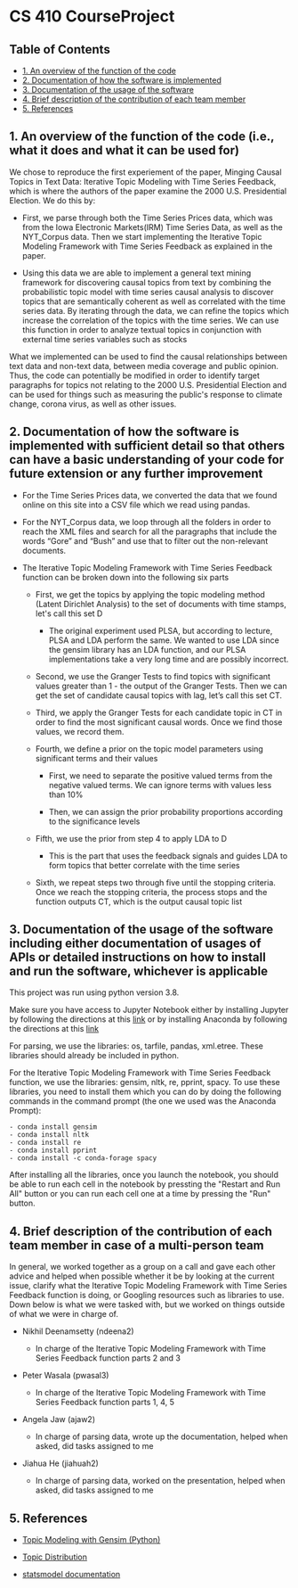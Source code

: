 # CS 410 CourseProject

## Table of Contents
- [1. An overview of the function of the code](#part1) 
- [2. Documentation of how the software is implemented](#part2)
- [3. Documentation of the usage of the software](#part3)
- [4. Brief description of the contribution of each team member](#part4)
- [5. References](#part5)

## 1. An overview of the function of the code (i.e., what it does and what it can be used for) <a name="part1"></a>

We chose to reproduce the first experiement of the paper, Minging Causal Topics in Text Data: Iterative Topic Modeling with Time Series Feedback, which is where the authors of the paper examine the 2000 U.S. Presidential Election. We do this by:

- First, we parse through both the Time Series Prices data, which was from the Iowa Electronic Markets(IRM) Time Series Data, as well as the NYT_Corpus data. Then we start implementing the Iterative Topic Modeling Framework with Time Series Feedback as explained in the paper. 

- Using this data we are able to implement a general text mining framework for discovering causal topics from text by combining the probabilistic topic model with time series causal analysis to discover topics that are semantically coherent as well as correlated with the time series data. By iterating through the data, we can refine the topics which increase the correlation of the topics with the time series. We can use this function in order to analyze textual topics in conjunction with external time series variables such as stocks

What we implemented can be used to find the causal relationships between text data and non-text data, between media coverage and public opinion. Thus, the code can potentially be modified in order to identify target paragraphs for topics not relating to the 2000 U.S. Presidential Election and can be used for things such as measuring the public's response to climate change, corona virus, as well as other issues. 

## 2. Documentation of how the software is implemented with sufficient detail so that others can have a basic understanding of your code for future extension or any further improvement <a name="part2"></a>

- For the Time Series Prices data, we converted the data that we found online on this site into a CSV file which we read using pandas.

- For the NYT_Corpus data, we loop through all the folders in order to reach the XML files and search for all the paragraphs that include the words “Gore” and “Bush” and use that to filter out the non-relevant documents.

- The Iterative Topic Modeling Framework with Time Series Feedback function can be broken down into the following six parts

  - First, we get the topics by applying the topic modeling method (Latent Dirichlet Analysis) to the set of documents with time stamps, let's call this set D
    
    - The original experiment used PLSA, but according to lecture, PLSA and LDA perform the same. We wanted to use LDA since the gensim library has an LDA function, and our PLSA implementations take a very long time and are possibly incorrect. 
    
  - Second, we use the Granger Tests to find topics with significant values greater than 1 - the output of the Granger Tests. Then we can get the set of candidate causal topics with lag, let’s call this set CT.
  
  - Third, we apply the Granger Tests for each candidate topic in CT in order to find the most significant causal words. Once we find those values, we record them.

  - Fourth, we define a prior on the topic model parameters using significant terms and their values
    
    - First, we need to separate the positive valued terms from the negative valued terms. We can ignore terms with values less than 10%
    
    - Then, we can assign the prior probability proportions according to the significance levels
    
  - Fifth, we use the prior from step 4 to apply LDA to D 
    - This is the part that uses the feedback signals and guides LDA to form topics that better correlate with the time series

  - Sixth, we repeat steps two through five until the stopping criteria. Once we reach the stopping criteria, the process stops and the function outputs CT, which is the output causal topic list

## 3. Documentation of the usage of the software including either documentation of usages of APIs or detailed instructions on how to install and run the software, whichever is applicable <a name="part3"></a>

This project was run using python version 3.8.

Make sure you have access to Jupyter Notebook either by installing Jupyter by following the directions at this [link](https://jupyter.org/install) or by installing Anaconda by following the directions at this [link](https://docs.anaconda.com/anaconda/install/)

For parsing, we use the libraries: os, tarfile, pandas, xml.etree. These libraries should already be included in python.

For the Iterative Topic Modeling Framework with Time Series Feedback function, we use the libraries: gensim, nltk, re, pprint, spacy. To use these libraries, you need to install them which you can do by doing the following commands in the command prompt (the one we used was the Anaconda Prompt): 

  ```
  - conda install gensim
  - conda install nltk
  - conda install re
  - conda install pprint
  - conda install -c conda-forage spacy
  ```

After installing all the libraries, once you launch the notebook, you should be able to run each cell in the notebook by pressting the "Restart and Run All" button or you can run each cell one at a time by pressing the "Run" button.

## 4. Brief description of the contribution of each team member in case of a multi-person team <a name="part4"></a>

In general, we worked together as a group on a call and gave each other advice and helped when possible whether it be by looking at the current issue, clarify what the Iterative Topic Modeling Framework with Time Series Feedback function is doing, or Googling resources such as libraries to use. Down below is what we were tasked with, but we worked on things outside of what we were in charge of.

- Nikhil Deenamsetty (ndeena2)
  - In charge of the Iterative Topic Modeling Framework with Time Series Feedback function parts 2 and 3
  
- Peter Wasala (pwasal3)
  - In charge of the Iterative Topic Modeling Framework with Time Series Feedback function parts 1, 4, 5
  
- Angela Jaw (ajaw2)
  - In charge of parsing data, wrote up the documentation, helped when asked, did tasks assigned to me

- Jiahua He (jiahuah2)
  - In charge of parsing data, worked on the presentation, helped when asked, did tasks assigned to me

## 5. References <a name="part5"></a>

- [Topic Modeling with Gensim (Python)](https://www.machinelearningplus.com/nlp/topic-modeling-gensim-python/)

- [Topic Distribution](https://stackoverflow.com/questions/20984841/topic-distribution-how-do-we-see-which-document-belong-to-which-topic-after-doi)

- [statsmodel documentation](https://www.statsmodels.org/stable/generated/statsmodels.tsa.stattools.grangercausalitytests.html)
